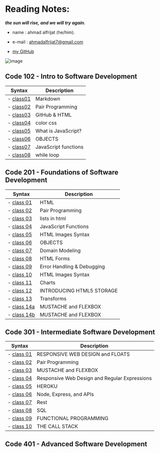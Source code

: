 # Reading Notes:

***the sun will rise, and we will try again.***

* name : ahmad alfrijat (he/him).

* e-mail : ahmadalfrijat7@gmail.com 

* [my GitHub](https://github.com/ahmadfrijathttp://github.com)


 

![image](https://wpshopmart.com/wp-content/uploads/2016/10/Code-It-Logical-HD-Wallpaper-1.jpg)



## Code 102 - Intro to Software Development
| Syntax                                                               | Description                           |
| -------------------------------------------------------------------- | ------------------------------------- |
| - [class01](https://ahmadfrijat.github.io/reading-notes/read2)       |  Markdown                             |
| - [class02](https://ahmadfrijat.github.io/reading-notes/read2)       |  Pair Programming                     |
| - [class03](https://ahmadfrijat.github.io/reading-notes-03/.)        |   GitHub & HTML                       |
| - [class04](https://ahmadfrijat.github.io/reading-notes-03/.)        |   color css                           |
| - [class05](https://ahmadfrijat.github.io/reading-notes/05)          |   What is JavaScript?                 |
| - [class06](https://ahmadfrijat.github.io/reading-notes/06)          |   OBJECTS                             |
| - [class07](https://ahmadfrijat.github.io/reading-notes/07)          |  JavaScript functions                 |
| - [class08](https://ahmadfrijat.github.io/reading-notes/08)          |   while loop                          |



## Code 201 - Foundations of Software Development
| Syntax                                                               | Description                           |
| -------------------------------------------------------------------- | ------------------------------------- |
| - [class 01](https://ahmadfrijat.github.io/reading-notes-01/01)      |  HTML                                 |
| - [class 02](https://ahmadfrijat.github.io/reading-notes-01/02)      |  Pair Programming                     |
| - [class 03](https://ahmadfrijat.github.io/reading-notes-01/03)      |   lists in html                       |
| - [class 04](https://ahmadfrijat.github.io/reading-notes-01/04)      |   JavaScript Functions                |
| - [class 05](https://ahmadfrijat.github.io/reading-notes-01/05)      |   HTML Images Syntax                  |
| - [class 06](https://ahmadfrijat.github.io/reading-notes-01/06)      |   OBJECTS                             |
| - [class 07](https://ahmadfrijat.github.io/reading-notes-01/07)      |   Domain Modeling                     |
| - [class 08](https://ahmadfrijat.github.io/reading-notes-01/08)      |   HTML Forms                          |
| - [class 09](https://ahmadfrijat.github.io/reading-notes-01/09)      |   Error Handling & Debugging          |
| - [class 10](https://ahmadfrijat.github.io/reading-notes-01/10)      |   HTML Images Syntax                  |
| - [class 11](https://ahmadfrijat.github.io/reading-notes-01/11)      |   Charts                              |
| - [class 12](https://ahmadfrijat.github.io/reading-notes-01/12)      |   INTRODUCING HTML5 STORAGE           |
| - [class 13](https://ahmadfrijat.github.io/reading-notes-01/13)      |   Transforms                          |
| - [class 14a](https://ahmadfrijat.github.io/reading-notes-01/14a)    |   MUSTACHE and FLEXBOX                |
| - [class 14b](https://ahmadfrijat.github.io/reading-notes-01/14b)    |   MUSTACHE and FLEXBOX                |
## Code 301 - Intermediate Software Development
| Syntax                                                               | Description                                      |
| -------------------------------------------------------------------- | ------------------------------------------------ |
| - [class 01](https://ahmadfrijat.github.io/reading-notes-/01)        |  RESPONSIVE WEB DESIGN and FLOATS                |
| - [class 02](https://ahmadfrijat.github.io/reading-notes-/02)        |   Pair Programming                               |
| - [class 03](https://ahmadfrijat.github.io/reading-notes-/03)        |   MUSTACHE and FLEXBOX                           |
| - [class 04](https://ahmadfrijat.github.io/reading-notes-/04)        |   Responsive Web Design and Regular Expressions  |
| - [class 05](https://ahmadfrijat.github.io/reading-notes-/05)        |   HEROKU                                         |
| - [class 06](https://ahmadfrijat.github.io/reading-notes-/06)        |   Node, Express, and APIs                        |
| - [class 07](https://ahmadfrijat.github.io/reading-notes-/07)        |   Rest                                           |
| - [class 08](https://ahmadfrijat.github.io/reading-notes-/08)        |   SQL                                            |
| - [class 09](https://ahmadfrijat.github.io/reading-notes-/09)        |   FUNCTIONAL PROGRAMMING                         |
| - [class 10](https://ahmadfrijat.github.io/reading-notes-/10)        |   THE CALL STACK                                 |


## Code 401 - Advanced Software Development
